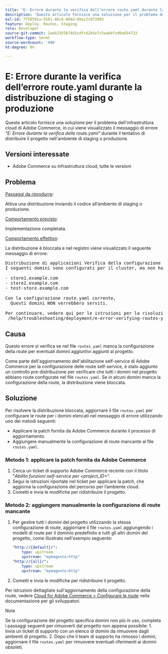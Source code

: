 ```yaml
---
title: 'E: Errore durante la verifica dell’errore route.yaml durante la distribuzione di staging o produzione'
description: 'Questo articolo fornisce una soluzione per il problema dell’infrastruttura cloud di Adobe Commerce, in cui viene visualizzato il messaggio di errore *"E: Error while verifying route.yaml"* (Errore durante la verifica delle route.yaml) durante il tentativo di distribuire il progetto nell''ambiente di staging o di produzione.'
exl-id: 7f58591a-5581-46cd-984d-09ac2c0f3903
feature: Deploy, Routes, Staging
role: Developer
source-git-commit: 2aeb2355b74d1cdfc62b5e7c5aa04fcd0a654733
workflow-type: tm+mt
source-wordcount: '496'
ht-degree: 0%

---
```


# E: Errore durante la verifica dell’errore route.yaml durante la distribuzione di staging o produzione

Questo articolo fornisce una soluzione per il problema dell&#39;infrastruttura cloud di Adobe Commerce, in cui viene visualizzato il messaggio di errore *&quot;E: Errore durante la verifica delle route.yaml&quot;* durante il tentativo di distribuire il progetto nell&#39;ambiente di staging o produzione.

## Versioni interessate

* Adobe Commerce su infrastruttura cloud, tutte le versioni

## Problema

<u>Passaggi da riprodurre</u>:

Attiva una distribuzione inviando il codice all’ambiente di staging o produzione.

<u>Comportamento previsto</u>:

Implementazione completata.

<u>Comportamento effettivo</u>:

La distribuzione è bloccata e nel registro viene visualizzato il seguente messaggio di errore:

<pre>Distribuzione di applicazioni Verifica della configurazione E: errore durante la verifica di route.yaml.
I seguenti domini sono configurati per il cluster, ma non hanno route definite nel file route.yaml:

- store1.example.com
- store2.example.com
- test-store.example.com

Con la configurazione route.yaml corrente,
  Questi domini NON verrebbero serviti.

Per continuare, vedere qui per le istruzioni per la risoluzione dei problemi:
 /help/troubleshooting/deployment/e-error-verifying-routes-yaml-error-during-staging-or-production-deploy.md</pre>

## Causa

Questo errore si verifica se nel file `routes.yaml` manca la configurazione della route per eventuali domini aggiuntivi aggiunti al progetto.

Come parte dell&#39;aggiornamento dell&#39;abilitazione self-service di Adobe Commerce per la configurazione delle route self-service, è stato aggiunto un controllo pre-distribuzione per verificare che tutti i domini nel progetto abbiano route configurate nel file `routes.yaml`. Se in alcuni domini manca la configurazione della route, la distribuzione viene bloccata.

## Soluzione

Per risolvere la distribuzione bloccata, aggiornare il file `routes.yaml` per configurare le route per i domini elencati nel messaggio di errore utilizzando uno dei metodi seguenti:

* Applicare la patch fornita da Adobe Commerce durante il processo di aggiornamento.
* Aggiungere manualmente la configurazione di route mancante al file `routes.yaml`.

### Metodo 1: applicare la patch fornita da Adobe Commerce

1. Cerca un ticket di supporto Adobe Commerce recente con il titolo &quot;*Abilita funzioni self-service per &lt;project\_ID>&quot;.*
1. Segui le istruzioni riportate nel ticket per applicare la patch, che aggiorna la configurazione del percorso per l’ambiente cloud.
1. Сometti e invia le modifiche per ridistribuire il progetto.

### Metodo 2: aggiungere manualmente la configurazione di route mancante

1. Per gestire tutti i domini del progetto utilizzando la stessa configurazione di route, aggiornare il file `routes.yaml` aggiungendo i modelli di route per il dominio predefinito e tutti gli altri domini del progetto, come illustrato nell&#39;esempio seguente:

   ```yaml
   "http://{default}/":
       type: upstream
       upstream: "mymagento:http"
   "http://{all}/":
       type: upstream
       upstream: "mymagento:http"
   ```

1. Сometti e invia le modifiche per ridistribuire il progetto.

Per istruzioni dettagliate sull&#39;aggiornamento della configurazione della route, vedere [Cloud for Adobe Commerce > Configurare le route](https://experienceleague.adobe.com/en/docs/commerce-cloud-service/user-guide/configure/routes/routes-yaml) nella documentazione per gli sviluppatori.

>[!NOTE]
>
>Se la configurazione del progetto specifica domini non più in uso, completa i passaggi seguenti per rimuoverli dal progetto non appena possibile: 1. Invia un ticket di supporto con un elenco di domini da rimuovere dagli ambienti di progetto. 2. Dopo che il team di supporto ha rimosso i domini, aggiornare il file `routes.yaml` per rimuovere eventuali riferimenti ai domini obsoleti.
